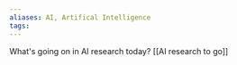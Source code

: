 ```yaml
---
aliases: AI, Artifical Intelligence
tags: 
---
```


What's going on in AI research today?
[[AI research to go]]
